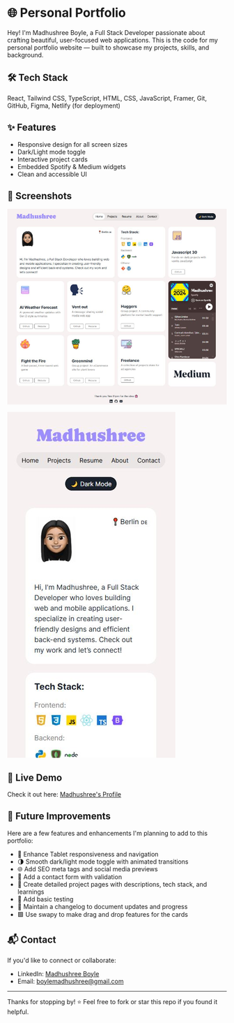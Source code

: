 # 🌐 Personal Portfolio

Hey! I'm Madhushree Boyle, a Full Stack Developer passionate about crafting beautiful, user-focused web applications. This is the code for my personal portfolio website — built to showcase my projects, skills, and background.

## 🛠️ Tech Stack

 React, Tailwind CSS, TypeScript, HTML, CSS, JavaScript, Framer, Git, GitHub, Figma, Netlify (for deployment)

## ✨ Features

- Responsive design for all screen sizes
- Dark/Light mode toggle
- Interactive project cards
- Embedded Spotify & Medium widgets
- Clean and accessible UI

## 📸 Screenshots

![Laptop View](./assets/Capture.JPG)

![Mobile View](./assets/Capture_Mobile%20view.JPG)

## 🚀 Live Demo

Check it out here: [Madhushree's Profile](https://madhushreeboyle.netlify.app/)

## 🔮 Future Improvements

Here are a few features and enhancements I'm planning to add to this portfolio:

- 📱 Enhance Tablet responsiveness and navigation
- 🌗 Smooth dark/light mode toggle with animated transitions
- 🌐 Add SEO meta tags and social media previews
- 💬 Add a contact form with validation
- 📄 Create detailed project pages with descriptions, tech stack, and learnings
- 🧪 Add basic testing
- 📝 Maintain a changelog to document updates and progress
- 🟩 Use swapy to make drag and drop features for the cards

## 📬 Contact

If you'd like to connect or collaborate:

- LinkedIn: [Madhushree Boyle](https://www.linkedin.com/in/madhushreeb/)
- Email: boylemadhushree@gmail.com

---

Thanks for stopping by! ⭐ Feel free to fork or star this repo if you found it helpful.

